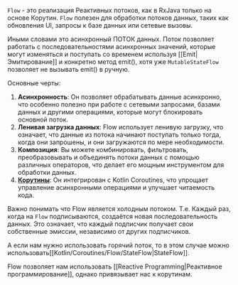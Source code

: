 `Flow` - это реализация Реактивных потоков, как в RxJava только на основе Корутин. `Flow` полезен для обработки потоков данных, таких как обновления UI, запросы к базе данных или сетевые вызовы.

Иными словами это асинхронный ПОТОК данных. Поток позволяет работать с последовательностями асинхронных значений, которые могут изменяться и поступать со временем используя [[Emit| Эмитирование]] и конкретно метод emit(), хотя уже `MutableStateFlow` позволяет не вызывать emit() в ручную.

Основные черты:

1. **Асинхронность**: Он позволяет обрабатывать данные асинхронно, что особенно полезно при работе с сетевыми запросами, базами данных и другими операциями, которые могут блокировать основной поток.
2. **Ленивая загрузка данных**: Flow использует ленивую загрузку, что означает, что данные из потока начинают поступать только тогда, когда они запрошены, и они загружаются по мере необходимости.
3. **Композиция**: Вы можете комбинировать, фильтровать, преобразовывать и объединять потоки данных с помощью различных операторов, что делает его мощным инструментом для обработки данных.
4. **[Корутины](https://apptractor.ru/info/articles/coroutines.html)**: Он интегрирован с Kotlin Coroutines, что упрощает управление асинхронными операциями и улучшает читаемость кода.

Важно понимать что Flow является холодным потоком. Т.е. Каждый раз, когда на `Flow` подписываются, создаётся новая последовательность данных. Это означает, что каждый подписчик получает свои собственные эмиссии, независимо от других подписчиков.

А если нам нужно использовать горячий поток, то в этом случае можно использовать[[Kotlin/Coroutines/Flow/StateFlow|StateFlow]].

Flow позволяет нам использовать [[Reactive Programming|Реактивное программирование]], однако привязывает нас к корутинам. 